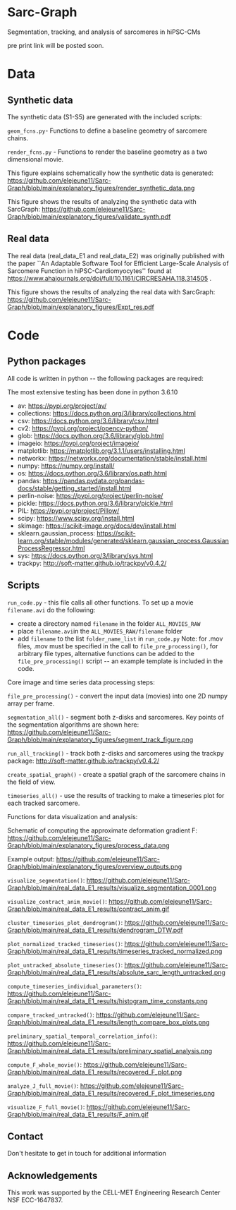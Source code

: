# Sarc-Graph
Segmentation, tracking, and analysis of sarcomeres in hiPSC-CMs

pre print link will be posted soon. 

# Data

## Synthetic data

The synthetic data (S1-S5) are generated with the included scripts:

`geom_fcns.py`- Functions to define a baseline geometry of sarcomere chains. 

`render_fcns.py` - Functions to render the baseline geometry as a two dimensional movie. 

This figure explains schematically how the synthetic data is generated:
https://github.com/elejeune11/Sarc-Graph/blob/main/explanatory_figures/render_synthetic_data.png

This figure shows the results of analyzing the synthetic data with SarcGraph:
https://github.com/elejeune11/Sarc-Graph/blob/main/explanatory_figures/validate_synth.pdf

## Real data

The real data (real_data_E1 and real_data_E2) was originally published with the paper ``An Adaptable Software Tool for Efficient Large-Scale Analysis of Sarcomere Function in hiPSC-Cardiomyocytes'' found at https://www.ahajournals.org/doi/full/10.1161/CIRCRESAHA.118.314505 . 

This figure shows the results of analyzing the real data with SarcGraph:
https://github.com/elejeune11/Sarc-Graph/blob/main/explanatory_figures/Expt_res.pdf

# Code

## Python packages
All code is written in python -- the following packages are required:

The most extensive testing has been done in python 3.6.10

* av:
https://pypi.org/project/av/
* collections:
https://docs.python.org/3/library/collections.html
* csv:
https://docs.python.org/3.6/library/csv.html
* cv2:
https://pypi.org/project/opencv-python/
* glob:
https://docs.python.org/3.6/library/glob.html
* imageio:
https://pypi.org/project/imageio/
* matplotlib:
https://matplotlib.org/3.1.1/users/installing.html
* networkx:
https://networkx.org/documentation/stable/install.html
* numpy:
https://numpy.org/install/
* os:
https://docs.python.org/3.6/library/os.path.html
* pandas:
https://pandas.pydata.org/pandas-docs/stable/getting_started/install.html
* perlin-noise:
https://pypi.org/project/perlin-noise/
* pickle:
https://docs.python.org/3.6/library/pickle.html
* PIL:
https://pypi.org/project/Pillow/
* scipy:
https://www.scipy.org/install.html
* skimage:
https://scikit-image.org/docs/dev/install.html
* sklearn.gaussian_process:
https://scikit-learn.org/stable/modules/generated/sklearn.gaussian_process.GaussianProcessRegressor.html
* sys:
https://docs.python.org/3/library/sys.html
* trackpy:
http://soft-matter.github.io/trackpy/v0.4.2/

## Scripts

`run_code.py` - this file calls all other functions. To set up a movie `filename.avi` do the following:
* create a directory named `filename` in the folder `ALL_MOVIES_RAW`
* place `filename.avi`in the `ALL_MOVIES_RAW/filename` folder 
* add `filename` to the list `folder_name_list` in `run_code.py`
Note: for .mov files, .mov must be specified in the call to `file_pre_processing()`, for arbitrary file types, alternative functions can be added to the `file_pre_processing()` script -- an example template is included in the code. 

Core image and time series data processing steps: 

`file_pre_processing()` -  convert the input data (movies) into one 2D numpy array per frame. 

`segmentation_all()` - segment both z-disks and sarcomeres. Key points of the segmentation algorithms are shown here:
https://github.com/elejeune11/Sarc-Graph/blob/main/explanatory_figures/segment_track_figure.png

`run_all_tracking()` - track both z-disks and sarcomeres using the trackpy package:
http://soft-matter.github.io/trackpy/v0.4.2/

`create_spatial_graph()` - create a spatial graph of the sarcomere chains in the field of view. 

`timeseries_all()` - use the results of tracking to make a timeseries plot for each tracked sarcomere. 

Functions for data visualization and analysis:

Schematic of computing the approximate deformation gradient F:
https://github.com/elejeune11/Sarc-Graph/blob/main/explanatory_figures/process_data.png

Example output:
https://github.com/elejeune11/Sarc-Graph/blob/main/explanatory_figures/overview_outputs.png
  
 `visualize_segmentation()`: 
 https://github.com/elejeune11/Sarc-Graph/blob/main/real_data_E1_results/visualize_segmentation_0001.png
    
 `visualize_contract_anim_movie()`:
 https://github.com/elejeune11/Sarc-Graph/blob/main/real_data_E1_results/contract_anim.gif
    
 `cluster_timeseries_plot_dendrogram()`:
 https://github.com/elejeune11/Sarc-Graph/blob/main/real_data_E1_results/dendrogram_DTW.pdf
    
 `plot_normalized_tracked_timeseries()`:
 https://github.com/elejeune11/Sarc-Graph/blob/main/real_data_E1_results/timeseries_tracked_normalized.png
  
 `plot_untracked_absolute_timeseries()`:
 https://github.com/elejeune11/Sarc-Graph/blob/main/real_data_E1_results/absolute_sarc_length_untracked.png
    
 `compute_timeseries_individual_parameters()`:
 https://github.com/elejeune11/Sarc-Graph/blob/main/real_data_E1_results/histogram_time_constants.png
    
 `compare_tracked_untracked()`:
 https://github.com/elejeune11/Sarc-Graph/blob/main/real_data_E1_results/length_compare_box_plots.png
    
 `preliminary_spatial_temporal_correlation_info()`:
 https://github.com/elejeune11/Sarc-Graph/blob/main/real_data_E1_results/preliminary_spatial_analysis.png
    
 `compute_F_whole_movie()`:
 https://github.com/elejeune11/Sarc-Graph/blob/main/real_data_E1_results/recovered_F_plot.png
 
 `analyze_J_full_movie()`: 
 https://github.com/elejeune11/Sarc-Graph/blob/main/real_data_E1_results/recovered_F_plot_timeseries.png
 
 `visualize_F_full_movie()`: 
 https://github.com/elejeune11/Sarc-Graph/blob/main/real_data_E1_results/F_anim.gif


## Contact
Don't hesitate to get in touch for additional information 

## Acknowledgements 
This work was supported by the CELL-MET Engineering Research Center NSF ECC-1647837.
